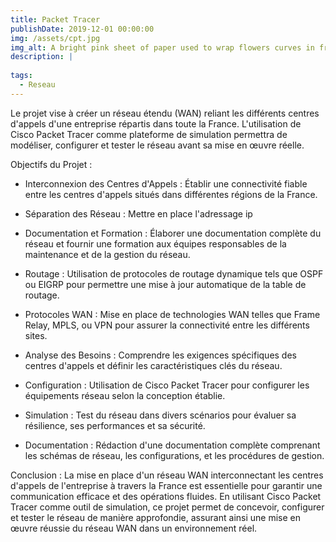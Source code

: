 ```yaml
---
title: Packet Tracer
publishDate: 2019-12-01 00:00:00
img: /assets/cpt.jpg
img_alt: A bright pink sheet of paper used to wrap flowers curves in front of rich blue background
description: |
  
tags:
  - Reseau
---
```



Le projet vise à créer un réseau étendu (WAN) reliant les différents centres d'appels d'une entreprise répartis dans toute la France. L'utilisation de Cisco Packet Tracer comme plateforme de simulation permettra de modéliser, configurer et tester le réseau avant sa mise en œuvre réelle.

Objectifs du Projet :

- Interconnexion des Centres d'Appels : Établir une connectivité fiable entre les centres d'appels situés dans différentes régions de la France.
- Séparation des Réseau : Mettre en place l'adressage ip
- Documentation et Formation : Élaborer une documentation complète du réseau et fournir une formation aux équipes responsables de la maintenance et de la gestion du réseau.

- Routage : Utilisation de protocoles de routage dynamique tels que OSPF ou EIGRP pour permettre une mise à jour automatique de la table de routage.
- Protocoles WAN : Mise en place de technologies WAN telles que Frame Relay, MPLS, ou VPN pour assurer la connectivité entre les différents sites.

- Analyse des Besoins : Comprendre les exigences spécifiques des centres d'appels et définir les caractéristiques clés du réseau.
- Configuration : Utilisation de Cisco Packet Tracer pour configurer les équipements réseau selon la conception établie.
- Simulation : Test du réseau dans divers scénarios pour évaluer sa résilience, ses performances et sa sécurité.
- Documentation : Rédaction d'une documentation complète comprenant les schémas de réseau, les configurations, et les procédures de gestion.

Conclusion :
La mise en place d'un réseau WAN interconnectant les centres d'appels de l'entreprise à travers la France est essentielle pour garantir une communication efficace et des opérations fluides. En utilisant Cisco Packet Tracer comme outil de simulation, ce projet permet de concevoir, configurer et tester le réseau de manière approfondie, assurant ainsi une mise en œuvre réussie du réseau WAN dans un environnement réel.
